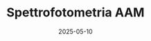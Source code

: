 ---
title: "Spettrofotometria AAM"
collection: publications
category: writings
permalink: /files/spettrofotometria.pdf
excerpt: 'Il progetto mira a introdurre e sviluppare competenze spettrofotometriche all’interno dell’AAM, coinvolgendo soci e pubblico generalista in un percorso formativo e operativo...'
date: 2025-05-10
venue: "Associazione Astrofili Mantovani"
paperurl: '/files/spettrofotometria.pdf'
# slidesurl: 'http://example.com/slides.pdf'  # Slides not available
# bibtexurl: 'http://example.com/bibtex.bib'  # BibTeX not available
# citation: 'Gatti, R. (2024). &quot;From Doppler Effect to Black Hole.&quot; <i>HAL Open Science</i>, France. ⟨hal-04699724⟩. https://hal.science/hal-04699724/'
---